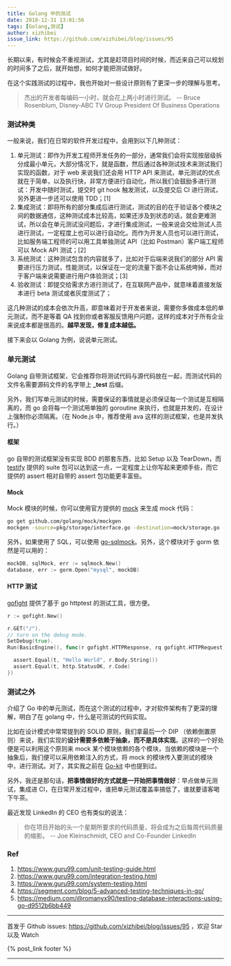 ```yaml
---
title: Golang 中的测试
date: 2018-12-31 13:01:56
tags: [Golang,测试]
author: xizhibei
issue_link: https://github.com/xizhibei/blog/issues/95
---
```

<!-- en_title: testing-in-golang -->

长期以来，有时候会不重视测试，尤其是赶项目时间的时候，而近来自己可以规划的时间多了之后，就开始想，如何才能把测试做好。

在这个实践测试的过程中，我也开始对一些设计原则有了更深一步的理解与思考。

> 杰出的开发者每编码一小时，就会花上两小时进行测试。 -- Bruce Rosenblum, Disney-ABC TV Group President Of Business Operations

<!-- more -->

### 测试种类

一般来说，我们在日常的软件开发过程中，会用到以下几种测试：

1.  单元测试：即作为开发工程师开发任务的一部分，通常我们会将实现按层级拆分成最小单元，大部分情况下，就是函数，然后通过各种测试技术来测试我们实现的函数，对于 web 来说我们还会用 HTTP API 来测试，单元测试的优点就在于简单，以及执行快，非常方便进行自动化，所以我们会鼓励多进行测试：开发中随时测试，提交时 git hook 触发测试，以及提交后 CI 进行测试，另外更进一步还可以使用 TDD；[1]
2.  集成测试：即将所有的部分集成后进行测试，测试的目的在于验证各个模块之间的数据通信，这种测试成本比较高，如果还涉及到状态的话，就会更难测试，所以会在单元测试没问题后，才进行集成测试，一般来说会交给测试人员进行测试，一定程度上也可以进行自动化。而作为开发人员也可以进行测试，比如服务端工程师的可以用工具单独测试 API（比如 Postman）客户端工程师可以 Mock API 测试；[2]
3.  系统测试：这种测试包含的内容就多了，比如对于后端来说我们的部分 API 需要进行压力测试，性能测试，以保证在一定的流量下面不会让系统垮掉，而对于客户端来说需要进行用户体验测试；[3]
4.  验收测试：即提交给需求方进行测试了，在互联网产品中，就意味着直接发版本进行 beta 测试或者灰度测试了；

这几种测试的成本会依次升高，即意味着对于开发者来说，需要你多做成本低的单元测试，而不是等着 QA 找到你或者客服反馈用户问题，这样的成本对于所有企业来说成本都是很高的。**越早发现，修复成本越低。**

接下来会以 Golang 为例，说说单元测试。

### 单元测试

Golang 自带测试框架，它会推荐你将测试代码与源代码放在一起，而测试代码的文件名需要源码文件的名字带上 **\_test** 后缀。

另外，我们写单元测试的时候，需要保证的事情就是必须保证每一个测试是互相隔离的，而 go 会将每一个测试用单独的 goroutine 来执行，也就是并发的，在设计上强制你必须隔离。（在 Node.js 中，推荐使用 ava 这样的测试框架，也是并发执行。）

#### 框架

go 自带的测试框架没有实现 BDD 的那套东西，比如 Setup 以及 TearDown，而 [testify](github.com/stretchr/testify) 提供的 suite 包可以达到这一点，一定程度上让你写起来更顺手些，而它提供的 assert 相对自带的 assert 包功能更丰富些。

#### Mock

Mock 模块的时候，你可以使用官方提供的 [mock](https://github.com/golang/mock) 来生成 mock 代码：

```bash
go get github.com/golang/mock/mockgen
mockgen -source=pkg/storage/interface.go -destination=mock/storage.go -package=mock
```

另外，如果使用了 SQL，可以使用 [go-sqlmock](https://github.com/DATA-DOG/go-sqlmock)。另外，这个模块对于 gorm 依然是可以用的：

```go
mockDB, sqlMock, err := sqlmock.New()
database, err := gorm.Open("mysql", mockDB)
```

#### HTTP 测试

[gofight](https://github.com/appleboy/gofight) 提供了基于 go httptest 的测试工具，很方便。

```go
r := gofight.New()

r.GET("/").
// turn on the debug mode.
SetDebug(true).
Run(BasicEngine(), func(r gofight.HTTPResponse, rq gofight.HTTPRequest) {

  assert.Equal(t, "Hello World", r.Body.String())
  assert.Equal(t, http.StatusOK, r.Code)
})
```

### 测试之外

介绍了 Go 中的单元测试，而在这个测试的过程中，才对软件架构有了更深的理解，明白了在 golang 中，什么是可测试的代码实现。

比如在设计模式中常常提到的 SOLID 原则，我们拿最后一个 DIP （依赖倒置原则）来说，我们实现的**设计需要多依赖于抽象，而不是具体实现**。这样的一个好处便是可以利用这个原则来 mock 某个模块依赖的各个模块，当依赖的模块是一个抽象后，我们便可以采用依赖注入的方式，将 mock 的模块传入要测试的模块中，进行测试。对了，其实我之前在 [Go-kit](https://github.com/xizhibei/blog/issues/78) 中也提到过。

另外，我还是那句话，**把事情做好的方式就是一开始把事情做好**：早点做单元测试，集成进 CI，在日常开发过程中，谁把单元测试覆盖率搞低了，谁就要请客喝下午茶。

最近发现 LinkedIn 的 CEO 也有类似的说法：

> 你在项目开始的头一个星期所要求的代码质量，将会成为之后每周代码质量的缩影。 -- Joe Kleinschmidt, CEO and Co-Founder LinkedIn

### Ref

1.  <https://www.guru99.com/unit-testing-guide.html>
2.  <https://www.guru99.com/integration-testing.html>
3.  <https://www.guru99.com/system-testing.html>
4.  <https://segment.com/blog/5-advanced-testing-techniques-in-go/>
5.  <https://medium.com/@romanyx90/testing-database-interactions-using-go-d9512b6bb449>


***
首发于 Github issues: https://github.com/xizhibei/blog/issues/95 ，欢迎 Star 以及 Watch

{% post_link footer %}
***